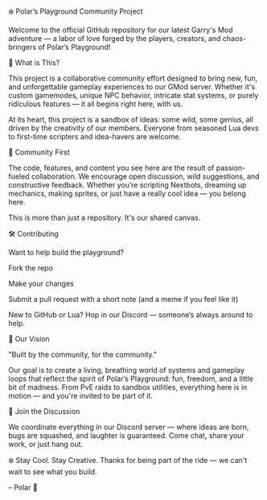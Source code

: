 ❄️ Polar’s Playground Community Project

Welcome to the official GitHub repository for our latest Garry's Mod adventure — a labor of love forged by the players, creators, and chaos-bringers of Polar’s Playground!

🌟 What is This?

This project is a collaborative community effort designed to bring new, fun, and unforgettable gameplay experiences to our GMod server. Whether it's custom gamemodes, unique NPC behavior, intricate stat systems, or purely ridiculous features — it all begins right here, with us.

At its heart, this project is a sandbox of ideas: some wild, some genius, all driven by the creativity of our members. Everyone from seasoned Lua devs to first-time scripters and idea-havers are welcome.

🤝 Community First

The code, features, and content you see here are the result of passion-fueled collaboration. We encourage open discussion, wild suggestions, and constructive feedback. Whether you’re scripting Nextbots, dreaming up mechanics, making sprites, or just have a really cool idea — you belong here.

This is more than just a repository. It's our shared canvas.

🛠️ Contributing

Want to help build the playground?

Fork the repo

Make your changes

Submit a pull request with a short note (and a meme if you feel like it)

New to GitHub or Lua? Hop in our Discord — someone’s always around to help.

📌 Our Vision

"Built by the community, for the community."

Our goal is to create a living, breathing world of systems and gameplay loops that reflect the spirit of Polar’s Playground: fun, freedom, and a little bit of madness. From PvE raids to sandbox utilities, everything here is in motion — and you're invited to be part of it.

💬 Join the Discussion

We coordinate everything in our Discord server — where ideas are born, bugs are squashed, and laughter is guaranteed. Come chat, share your work, or just hang out.

❄️ Stay Cool. Stay Creative.
Thanks for being part of the ride — we can't wait to see what you build.

– Polar 💙

